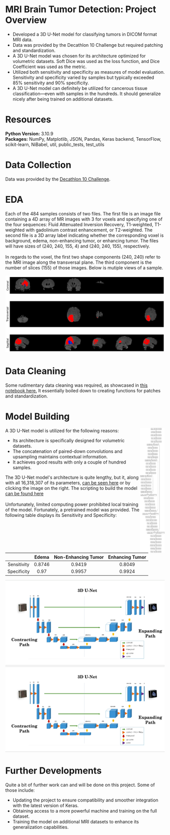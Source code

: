 # MRI Brain Tumor Detection: Project Overview
- Developed a 3D U-Net model for classifying tumors in DICOM format MRI data.
- Data was provided by the Decathlon 10 Challenge but required patching and standardization.
- A 3D U-Net model was chosen for its architecture optimized for volumetric datasets. Soft Dice was used as the loss function, and Dice Coefficient was used as the metric.
- Utilized both sensitivity and specificity as measures of model evaluation. Sensitivity and specificity varied by samples but typically exceeded 85% sensitivity and 90% specificity.
- A 3D U-Net model can definitely be utilized for cancerous tissue classification—even with samples in the hundreds. It should generalize nicely after being trained on additional datasets.



# Resources
**Python Version:** 3.10.9 <br>
**Packages:** NumPy, Matplotlib, JSON, Pandas, Keras backend, TensorFlow, scikit-learn, NiBabel, util, public_tests, test_utils



# Data Collection
Data was provided by the [Decathlon 10 Challenge](https://decathlon-10.grand-challenge.org/). 



# EDA
Each of the 484 samples consists of two files. The first file is an image file containing a 4D array of MR images with 3 for voxels and specifying one of the four sequences: Fluid Attenuated Inversion Recovery, T1-weighted, T1-weighted with gadolinium contrast enhancement, or T2-weighted. The second file is a 3D array label indicating whether the corresponding voxel is background, edema, non-enhancing tumor, or enhancing tumor. The files will have sizes of (240, 240, 155, 4) and (240, 240, 155), respectively. <br><br>
In regards to the voxel, the first two shape components (240, 240) refer to the MRI image along the transversal plane. The third component is the number of slices (155) of those images. Below is mutiple views of a sample. <br><br>
![image](/images/3_View.png)



# Data Cleaning
Some rudimentary data cleaning was required, as showcased in [this notebook here.](/MRI_CVision,_Data_Cleaning.ipynb) It essentially boiled down to creating functions for patches and standardization.



# Model Building
<img align="right" src="/images/3D_U-Net_Model_Diagram.png" width="78px">

A 3D U-Net model is utilized for the following reasons:
- Its architecture is specifically designed for volumetric datasets.
- The concatenation of paired-down convolutions and upsampling maintains contextual information.
- It achieves good results with only a couple of hundred samples.


The 3D U-Net model's architecture is quite lengthy, but it, along with all 16,318,307 of its parameters, [can be seen here](/images/3D_U-Net_Model_Diagram.png) or by clicking the image on the right. The scripting to build the model [can be found here](/Need_Power,_MRI_CVision,_Model_Building.ipynb) <br><br>
Unfortunately, limited computing power prohibited local training of the model. Fortunately, a pretrained model was provided. The following table displays its Sensitivity and Specificity:

|                |   Edema           | Non-Enhancing Tumor | Enhancing Tumor |
|:--------------:|:-----------------:|:--------------------:|:---------------:|
|  Sensitivity  |       0.8746      |        0.9419        |     0.8049      |
|  Specificity  |        0.97       |        0.9957        |     0.9924      |


![Generic image of the expanding and contracting paths in a U-Net model](/images/UNet_Paths.png)
![Caption](/images/UNet_Paths.png)


# Further Developments
Quite a bit of further work can and will be done on this project. Some of those include:
- Updating the project to ensure compatibility and smoother integration with the latest version of Keras.
- Obtaining access to a more powerful machine and training on the full dataset.
- Training the model on additional MRI datasets to enhance its generalization capabilities.



